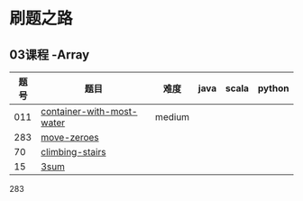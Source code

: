 # 刷题之路

## 03课程 -Array 
| 题号 | 题目 | 难度 |  java | scala | python | 
| --- | --- | --- | --- | --- | --- |
| 011 | [container-with-most-water](https://leetcode-cn.com/problems/container-with-most-water/) | medium
| 283 |[move-zeroes](https://leetcode-cn.com/problems/move-zeroes/)
|  70 |[climbing-stairs](https://leetcode.com/problems/climbing-stairs/)
| 15|[ 3sum](https://leetcode-cn.com/problems/3sum/)  

283